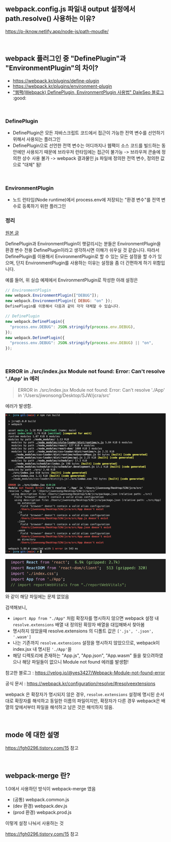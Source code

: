 
## webpack.config.js 파일내 output 설정에서 path.resolve() 사용하는 이유?

https://p-iknow.netlify.app/node-js/path-moudle/




&nbsp;
&nbsp;




## webpack 플러그인 중 "DefinePlugin"과 "EnvironmentPlugin"의 차이?

- https://webpack.kr/plugins/define-plugin
- https://webpack.kr/plugins/environment-plugin
- ["웹팩(Webpack) DefinePlugin, EnvironmentPlugin 사용법" DaleSeo 블로그](https://www.daleseo.com/webpack-plugins-define-environment/) :good:



&nbsp;
&nbsp;



### DefinePlugin

- DefinePlugin은 모든 자바스크립트 코드에서 접근이 가능한 전역 변수를 선언하기 위해서 사용되는 플러그인
- DefinePlugin으로 선언한 전역 변수는 어디까지나 웹팩이 소스 코드를 빌드하는 동안에만 사용되기 때문에 브라우저 런타임에는 접근이 불가능
  -> 브라우져 콘솔에 정의한 상수 사용 불가
  -> webpack 결과물인 js 파일에 정의한 전역 변수, 정의한 값으로 "대체" 됨!



&nbsp;
&nbsp;



### EnvironmentPlugin

- 노드 런타임(Node runtime)에서 process.env에 저장되는 "환경 변수"를 전역 변수로 등록하기 위한 플러그인

### 정리

[원본 글](https://www.daleseo.com/webpack-plugins-define-environment/#%EB%A7%88%EC%B9%98%EB%A9%B4%EC%84%9C) 

DefinePlugin과 EnvironmentPlugin이 햇갈리시는 분들은 EnvironmentPlugin을 환경 변수 전용 DefinePlugin이라고 생각하시면 이해가 쉬우실 것 같습니다. 따라서 DefinePlugin를 이용해서 EnvironmentPlugin로 할 수 있는 모든 설정을 할 수가 있으며, 단지 EnvironmentPlugin를 사용하는 이유는 설정을 좀 더 간편하게 하기 위함입니다.

예를 들어, 위 실습 예제에서 EnvironmentPlugin로 작성한 아래 설정은

```js
// EnvironmentPlugin
new webpack.EnvironmentPlugin(["DEBUG"]);
new webpack.EnvironmentPlugin({ DEBUG: "on" });
DefinePlugin를 이용해서 다음과 같이 각각 대체할 수 있습니다.
```

```js
// DefinePlugin
new webpack.DefinePlugin({
  "process.env.DEBUG": JSON.stringify(process.env.DEBUG),
});
new webpack.DefinePlugin({
  "process.env.DEBUG": JSON.stringify(process.env.DEBUG) || "on",
});
```



&nbsp;
&nbsp;



### ERROR in ./src/index.jsx Module not found: Error: Can't resolve './App' in  에러

> ERROR in ./src/index.jsx Module not found: Error: Can't resolve './App' in '/Users/jiwonsong/Desktop/SJW/jcra/src'

에러가 발생함.

![](./resource/webpack01.png)


![](./resource/webpack02.png)
와 같이 해당 파일에는 문제 없었음

검색해보니, 

-  `import App from "./App"` 처럼 확장자를 명시하지 않으면 webpack 설정 내 `resolve.extensions` 배열 내 정의된 확장자 배열을 대입해봐서 찾아봄
  - 명시하지 않았을때 resolve.extensions 의 디폴트 값은 `['.js', '.json', '.wasm']`
  - 나는 기존까지 `resolve.extensions` 설정을 명시하지 않았으므로, webpack이 index.jsx 내 명시된 `'./App'`을
  - 해당 디렉토리에 존재하는 "App.js", "App.json", "App.wasm" 들을 찾으려하였으나 해당 파일들이 없으니 Module not found 에러를 발생함!


참고한 블로그 : https://velog.io/@yes3427/Webpack-Module-not-found-error

공식 문서 : https://webpack.kr/configuration/resolve/#resolveextensions

webpack 은 확장자가 명시되지 않은 경우, `resolve.extensions` 설정에 명시된 순서대로 확장자를 해석하고
동일한 이름의 파일이지만, 확장자가 다른 경우 webpack은 배열의 앞에서부터 파일을 해석하고 남은 것은 해석하지 않음.



&nbsp;
&nbsp;




## mode 에 대한 설명

https://fgh0296.tistory.com/15 참고



&nbsp;
&nbsp;



## webpack-merge 란?

1.0에서 사용하던 방식이 webpack-merge 였음

- (공통) webpack.common.js
- (dev 환경) webpack.dev.js
- (prod 환경) webpack.prod.js


이렇게 설정 나눠서 사용하는 것

https://fgh0296.tistory.com/15 참고




&nbsp;
&nbsp;


